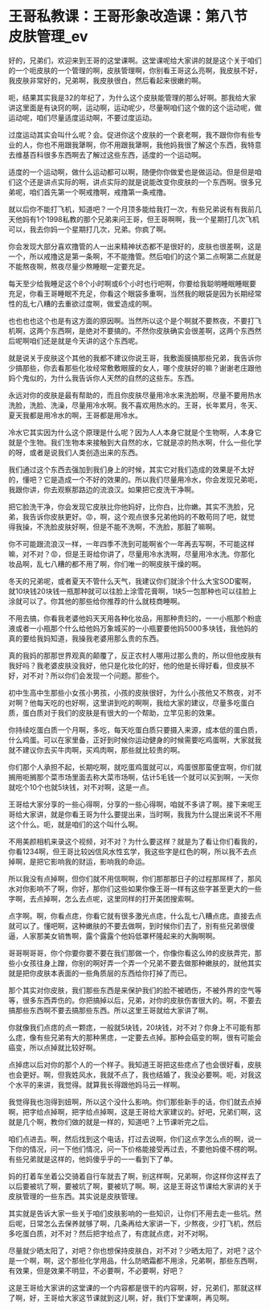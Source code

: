# 王哥私教课：王哥形象改造课：第八节 皮肤管理_ev

好的，兄弟们，欢迎来到王哥的这堂课啊。这堂课呢给大家讲的就是这个关于咱们的一个呃皮肤的一个管理的啊，皮肤管理啊，你别看王哥这么亮啊，我皮肤不好，我皮肤非常好的，兄弟啊，我皮肤很白，然后看起来很嫩的啊。

呃，结果其实我是32的年纪了，为什么这个皮肤能管理的那么好啊。那我给大家讲这里面是有诀窍的啊，运动啊，运动呢少，尽量啊咱们这个做的这个运动呢，做运动呢，咱们尽量适度运动啊，不要过度运动。

过度运动其实会叫什么呢？会。促进你这个皮肤的一个衰老啊，我不跟你你有些专业的人，你也不用跟我犟啊，你不用跟我犟啊，我他妈我很了解这个东西，我特意去维基百科很多东西啊去了解过这些东西，适度的一个运动啊。

适度的一个运动啊，做什么运动都可以啊，随便你你做爱也是做运动。但是但是咱们这个还是讲点实际的啊，讲点实际的就是说能改变你皮肤的一个东西啊。很多兄弟呢，咱们首先第一个啊戒撸啊，戒撸第一条戒撸。

就以后你不能打飞机，知道吧？一个月顶多能给我打一次，有些兄弟说有有我前几天他妈有1个1998私教的那个兄弟来问王哥，但王哥啊啊，我一个星期打几次飞机可以，我去你妈一个星期打几次，兄弟。你疯了啊。

你会发现大部分喜欢撸管的人一出来精神状态都不是很好的，皮肤也很差啊，这是一个，所以戒撸这是第一条啊，不不能撸管。然后咱们的这个第二点啊第二点就是不能熬夜啊，熬夜尽量少熬睡眠一定要充足。

每天至少给我睡足这个8个小时啊或6个小时也行吧啊，你要给我聪明睡眠睡眠要充足，你看王哥睡眠不充足，你看这个眼袋多重啊，当然我的眼袋是因为长期经常性的乱七八糟的去重欲过度啊，做爱造成的啊。

也也也也这个也是有这方面的原因啊。当然所以这个是个啊就不要熬夜，不要打飞机啊，这两个东西啊，是绝对不要搞的。不然你皮肤确实会很差啊，这两个东西然后呢啊咱们还是就是今天讲的这个东西呢。

就是说关于皮肤这个其他的我都不建议你说王哥，我敷面膜搞那些兄弟，我告诉你少搞那些，你去看那些化妆经常敷敷眼膜的女人，哪个皮肤好的嘛？谢谢老庄跟他妈个鬼似的，为什么我告诉你人天然的自然的这些东。东西。

永远对你的皮肤是最有帮助的，而且你皮肤尽量用冷水来洗脸啊，尽量不要用热水洗脸，洗脸、洗澡，尽量用冷水啊。我不喜欢用热水的。王哥，长年累月，冬天、夏天我都是用冷水的啊，王哥都是用冷水。

冷水它其实因为什么这个原理是什么呢？因为人人本身它就是个生物啊，人本身它就是个生物。我们生物本来接触到大自然的水，它就是凉的热水啊，什么一些化学的呀，或者是说我们人类创造出来的东西。

我们通过这个东西去强加到我们身上的时候，其实它对我们造成的效果是不太好的，懂吧？它是造成一个不好的效果的。所以我们尽量用冷水，你会发现兄弟呃，我跟你讲，你去观察那路边的流浪汉。如果把它皮洗干净啊。

把它脸洗干净，你会发现它皮肤比你他妈好，比你白，比你嫩。其实不洗脸，兄弟，我告诉你皮肤更好。😡，啊，这个观点很多兄弟他妈的不敢苟同了吧，就觉得我操，不洗脸皮肤好啊，但是不能不洗啊，不洗脸，那脏了嘛啊。

你不可能跟流浪汉一样，一年四季不洗到可能啊省个一年再去写啊，不可能这样嘛，对不对？😡，但是王哥给你讲了，尽量用冷水洗啊，尽量用冷水洗。你那化妆品啊，乱七八糟的都不用了啊，你们唯一的啊皮肤干燥的啊。

冬天的兄弟呢，或者夏天不管什么天气，我建议你们就涂个什么大宝SOD蜜啊，就10块钱20块钱一瓶那种就可以往脸上涂雪花膏啊，1块5一包那种也可以往脸上涂就可以了。你其他的那些给你推荐的什么就枝商睡啊。

不用去搞，你看我老婆他妈天天用各种化妆品，用那种贵妇的，一一小瓶那个粉底液或者一小瓶那个什么给他妈万象城买的一小瓶要要他妈5000多块钱，我他妈的真的要给我妈知道，我操我老婆用那么贵的东西。

真的我妈的那那世界观真的颠覆了，反正农村人哪用过那么贵的，所以但他皮肤有我好吗？我老婆皮肤没我好，他只是化妆化的好，他的他是长得好看，但皮肤不好，对不对？所以你们会发现一个问题。那些个。

初中生高中生那些小女孩小男孩，小孩的皮肤很好，为什么小孩他又不熬夜，对不对啊？他每天吃的也好啊，这里讲到吃的啊啊，我给大家的建议，尽量多吃蛋白质，蛋白质对于我们的皮肤是有很大的一个帮助，立竿见影的效果。

你持续吃蛋白质一个月啊，多吃，每天吃蛋白质只要摄入来源，成本低的蛋白质，什么鸡蛋。可以在家里备，正好到时候你运动健身的时候需要吃鸡蛋啊，大家就我就不建议你去买牛肉啊，买鸡肉啊，那些就比较贵的啊。

你们那个人承担不起，长期吃啊，就吃蛋鸡蛋就可以，鸡蛋很那蛮便宜啊，你们就搁用呃搁那个菜市场里面去称大菜市场啊，估计5毛钱一个就可以买到啊，一天你就吃个10个也就5块钱，对不对啊，这是一点。

王哥给大家分享的一些心得啊，分享的一些心得啊，咱就不多讲了啊。接下来呢王哥给大家讲，就是你看王哥为什么要提出来，当时啊，我我为什么提出来说不不用这个什么。呃，就是咱们的这个叫什么啊。

不用美颜相机来录这个视频，对不对？为什么要这样？就是为了看让你们看我的，你看1234啊，但王哥比较凶信风水性玄学，我这些字是红色的啊，所以我不去点掉啊，是把它影响我的财运，影响我的命运。

所以我没有点掉啊，但你们就不用信啊啊，你们那那那日子的过程那屌样了，那风水对你影响不了啊，你好，那你们这些如果你像王哥一样有这些字甚至更大的一些字啊，去点掉啊，怎么去点呢，这里同样的打开美团搜索啊。

点字啊。啊，你看点痣，你看它就有很多激光点痣，什么乱七八糟点痣。直接去点就可以了。懂吧啊，这种嫩肤的不要去做啊，到时候你们去了，别有些兄弟很傻逼，人家那美女销售啊，露个露露个他妈低罩杯隆起来的大胸啊啊。

哥哥啊哥哥，你个你要你要不要在我们那做一个，你像你看这么帅的皮肤弄完，那些小女孩往身上蹭，你别的啊好弄一个弄一个兄弟不要去做那种嫩肤的，就他其实就是把你皮肤本表面的一些角质层的东西给你打掉了而已。

那个其实对你皮肤，我们那些东西是来保护我们的脸不被晒伤，不被外界的空气等等，很多东西弄伤的。你把搞掉以后，兄弟，对你的皮肤伤害很大的。啊，不要去搞那些东西啊不要去搞那些东西。所以这里王哥就给大家讲了啊。

你就像我们点痣的点一颗痣，一般就5块钱，20块钱，对不对？你身上不可能有那么痣，像有些兄弟有大的那种黑痣，一定要去点掉。那种会癌变的啊，很有可能会癌变，所以点掉就比较好啊。

点掉痣以后对你的那个人的一个样子。我知道王哥把这些痣点了也会很好看，皮肤也会更好。啊，但我姓风水，我就不点了，我也结婚了，我没必要啊。呃，对我这个水平的来讲，我觉得。就算我长得跟他妈马云一样啊。

我觉得我也泡得到妞啊，所以这个没什么影响。你们那些新手的话，你们就去点掉啊，把字给点掉啊，把字给点掉啊，这是王哥给大家建议的。好吧，兄弟们啊，这就是几个啊，教你们做的就是一样的，知道吧？上节课听完之后。

咱们点进去。啊，然后找到这个电话，打过去说啊，你们这点字怎么点的啊，说一下你的情况，问一下他们情况，问一下价格能接受再过去，不要他妈傻不楞的啊。有些兄弟就是这样的，他妈傻乎乎的一一看到下了单。

妈的打着车坐着公交骑着自行车就去了啊，别这样啊，兄弟啊，你这样你这样去了以后要被坑了啊，要被坑了啊，要被坑了啊。啊，这是王哥这节课给大家讲的关于皮肤管理的一些东西。其实说是皮肤管理。

其实就是告诉大家一些关于咱们皮肤影响的一些知识，让你们不用去走一些坑。然后呢，日常怎么去保养就够了啊，几条再给大家讲一下，少熬夜，少打飞机，然后多吃蛋白质，对不对？然后把字给点了，有痣就点痣，对不对啊。

尽量就少晒太阳了，对吧？你也想保持皮肤白，对不对？少晒太阳了，对吧？这个是一个啊，啊，这个那些化学用品，什么防晒霜都不用涂，兄弟啊，那些东西啊，有效果，但是效果不明显，不必要啊，不必要啊，好吧？

这是王哥给大家讲的这堂课的一个内容都是很干的内容啊，好，兄弟们，那就这样了啊，好，王哥给大家这节课就到这儿啊，好，我们下堂课啊，再见啊。

